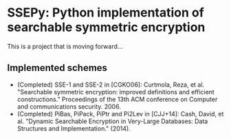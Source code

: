 # SSEPy: Python implementation of searchable symmetric encryption

This is a project that is moving forward...

## Implemented schemes

- (Completed) SSE-1 and SSE-2 in \[CGKO06\]: Curtmola, Reza, et al. "Searchable symmetric encryption: improved definitions and efficient constructions." Proceedings of the 13th ACM conference on Computer and communications security. 2006.
- (Completed) PiBas, PiPack, PiPtr and Pi2Lev in \[CJJ+14\]: Cash, David, et al. "Dynamic Searchable Encryption in Very-Large Databases: Data Structures and Implementation." (2014).